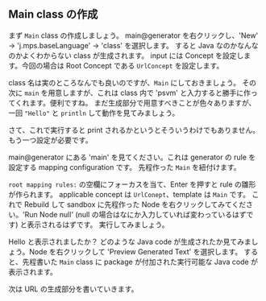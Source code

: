 ## Main class の作成

まず `Main` class の作成しましょう。
main@generator を右クリックし、'New' -> 'j.mps.baseLanguage' -> 'class' を選択します。
すると Java なのかなんなのかよくわからない class が生成されます。
input には Concept を設定します。今回の場合は Root Concept である `UrlConcept` を設定します。

class 名は実のところなんでも良いのですが、`Main` にしておきましょう。
その次に `main` を用意しますが、これは class 内で 'psvm' と入力すると勝手に作ってくれます。便利ですね。
まだ生成部分で用意すべきことが色々ありますが、一回 `"Hello"` と `println` して動作を見てみましょう。

さて、これで実行すると print されるかというとそういうわけでもありません。もう一つ設定が必要です。

main@generator にある 'main' を見てください。これは generator の rule を設定する mapping configuration です。
先程作った `Main` を紐付けます。

`root mapping rules:` の空欄にフォーカスを当て、Enter を押すと rule の雛形が作られます。
applicable concept は `UrlConept`、template は `Main` です。
これで Rebuild して sandbox に先程作った Node を右クリックしてみてください。'Run Node null' (null の場合はなにか入力していれば変わっているはずです) と表示されるはずです。
実行してみましょう。


Hello と表示されましたか？
どのような Java code が生成されたか見てみましょう。Node を右クリックして 'Preview Generated Text' を選択します。
すると、先程書いた `Main` class に package が付加された実行可能な Java code が表示されます。

次は URL の生成部分を書いていきます。

